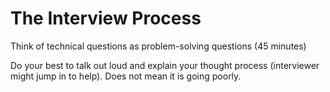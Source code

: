 # The Interview Process

Think of technical questions as problem-solving questions (45 minutes)

Do your best to talk out loud and explain your thought process (interviewer might jump in to help). Does not mean it is going poorly.



